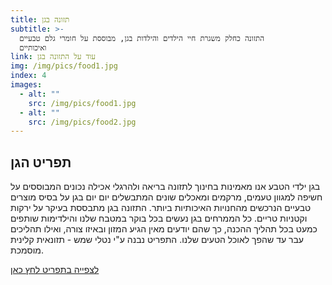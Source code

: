 ```yaml
---
title: תזונה בגן
subtitle: >-
  התזונה כחלק משגרת חיי הילדים והילדות בגן, מבוססת על חומרי גלם טבעיים
  ואיכותיים
link: עוד על התזונה בגן
img: /img/pics/food1.jpg
index: 4
images:
  - alt: ""
    src: /img/pics/food1.jpg
  - alt: ""
    src: /img/pics/food2.jpg
---
```


## תפריט הגן

בגן ילדי הטבע אנו מאמינות בחינוך לתזונה בריאה ולהרגלי אכילה נכונים המבוססים על חשיפה למגוון טעמים, מרקמים ומאכלים שונים המתבשלים יום יום בגן על בסיס מוצרים טבעיים הנרכשים מהחנויות האיכותיות ביותר. התזונה בגן מתבססת בעיקר על ירקות וקטניות טריים. כל הממרחים בגן נעשים בכל בוקר במטבח שלנו והילדימות שותפים כמעט בכל תהליך ההכנה, כך שהם יודעים מאין הגיע המזון ובאיזו צורה, ואילו תהליכים עבר עד שהפך לאוכל הטעים שלנו.
התפריט נבנה ע"י נטלי שמש - תזונאית קלינית מוסמכת.

[לצפייה בתפריט לחץ כאן](../assets/files/uploads/menu.pdf)
